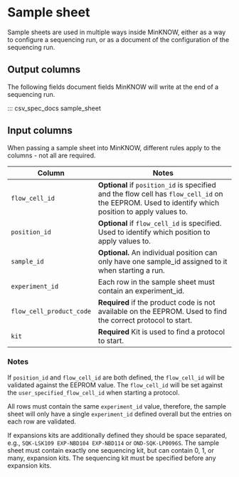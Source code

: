 Sample sheet
============

Sample sheets are used in multiple ways inside MinKNOW, either as a way to configure a sequencing run, or as a document of the configuration of the sequencing run.


Output columns
--------------

The following fields document fields MinKNOW will write at the end of a sequencing run.

::: csv_spec_docs sample_sheet


Input columns
-------------

When passing a sample sheet into MinKNOW, different rules apply to the columns - not all are required.

Column                     | Notes
-------------------------- | ------
``flow_cell_id``           | **Optional** if ``position_id`` is specified and the flow cell has ``flow_cell_id`` on the EEPROM. Used to identify which position to apply values to.
``position_id``            | **Optional** if ``flow_cell_id`` is specified. Used to identify which position to apply values to.
``sample_id``              | **Optional.** An individual position can only have one sample_id assigned to it when starting a run.
``experiment_id``          | Each row in the sample sheet must contain an experiment_id.
``flow_cell_product_code`` | **Required** if the product code is not available on the EEPROM. Used to find the correct protocol to start.
``kit``                    | **Required** Kit is used to find a protocol to start.

### Notes

If ``position_id`` and ``flow_cell_id`` are both defined, the ``flow_cell_id`` will be validated against the EEPROM value. The ``flow_cell_id`` will be set against the ``user_specified_flow_cell_id`` when starting a protocol.

All rows must contain the same ``experiment_id`` value, therefore, the sample sheet will only have a single ``experiment_id`` defined overall but the entries on each row are validated.

If expansions kits are additionally defined they should be space separated, e.g., ``SQK-LSK109 EXP-NBD104 EXP-NBD114`` or ``OND-SQK-LP0096S``. The sample sheet must contain exactly one sequencing kit, but can contain 0, 1, or many, expansion kits. The sequencing kit must be specified before any expansion kits.

